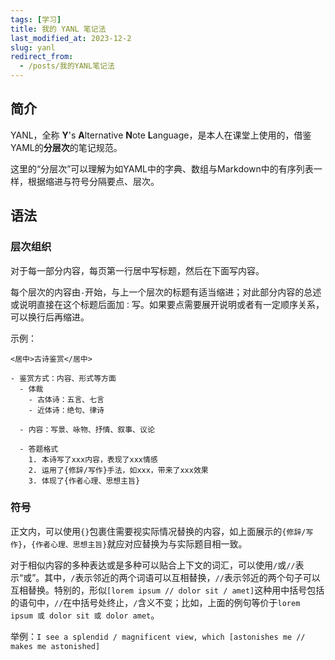 ```yaml
---
tags: [学习]
title: 我的 YANL 笔记法
last_modified_at: 2023-12-2
slug: yanl
redirect_from: 
  - /posts/我的YANL笔记法
---
```


## 简介

YANL，全称 **Y**'s **A**lternative **N**ote **L**anguage，是本人在课堂上使用的，借鉴YAML的**分层次**的笔记规范。

这里的“分层次”可以理解为如YAML中的字典、数组与Markdown中的有序列表一样，根据缩进与符号分隔要点、层次。

## 语法

### 层次组织

对于每一部分内容，每页第一行居中写标题，然后在下面写内容。

每个层次的内容由`-`开始，与上一个层次的标题有适当缩进；对此部分内容的总述或说明直接在这个标题后面加`：`写。如果要点需要展开说明或者有一定顺序关系，可以换行后再缩进。

示例：

```plain
<居中>古诗鉴赏</居中>

- 鉴赏方式：内容、形式等方面
  - 体裁
    - 古体诗：五言、七言
    - 近体诗：绝句、律诗
  
  - 内容：写景、咏物、抒情、叙事、议论

  - 答题格式
    1. 本诗写了xxx内容，表现了xxx情感
    2. 运用了{修辞/写作}手法，如xxx，带来了xxx效果
    3. 体现了{作者心理、思想主旨}
```

### 符号

正文内，可以使用`{}`包裹住需要视实际情况替换的内容，如上面展示的`{修辞/写作}`，`{作者心理、思想主旨}`就应对应替换为与实际题目相一致。

对于相似内容的多种表达或是多种可以贴合上下文的词汇，可以使用`/`或`//`表示“或”。其中，`/`表示邻近的两个词语可以互相替换，`//`表示邻近的两个句子可以互相替换。特别的，形似`[lorem ipsum // dolor sit / amet]`这种用中括号包括的语句中，`//`在中括号处终止，`/`含义不变；比如，上面的例句等价于`lorem ipsum 或 dolor sit 或 dolor amet`。

举例：`I see a splendid / magnificent view, which [astonishes me // makes me astonished]`
